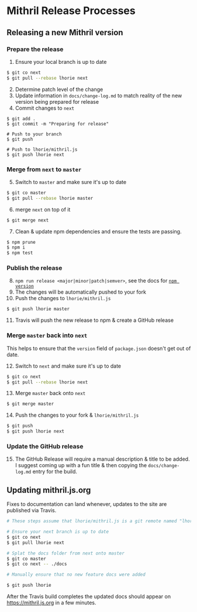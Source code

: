 # Mithril Release Processes

## Releasing a new Mithril version

### Prepare the release

1. Ensure your local branch is up to date

```bash
$ git co next
$ git pull --rebase lhorie next
```

2. Determine patch level of the change
3. Update information in `docs/change-log.md` to match reality of the new version being prepared for release
4. Commit changes to `next`

```
$ git add .
$ git commit -m "Preparing for release"

# Push to your branch
$ git push

# Push to lhorie/mithril.js
$ git push lhorie next
```

### Merge from `next` to `master`

5. Switch to `master` and make sure it's up to date

```bash
$ git co master
$ git pull --rebase lhorie master
```

6. merge `next` on top of it

```bash
$ git merge next
```

7. Clean & update npm dependencies and ensure the tests are passing.

```bash
$ npm prune
$ npm i
$ npm test
```

### Publish the release

8. `npm run release <major|minor|patch|semver>`, see the docs for [`npm version`](https://docs.npmjs.com/cli/version)
9. The changes will be automatically pushed to your fork
10. Push the changes to `lhorie/mithril.js`

```bash
$ git push lhorie master
```

11. Travis will push the new release to npm & create a GitHub release

### Merge `master` back into `next`

This helps to ensure that the `version` field of `package.json` doesn't get out of date.

12. Switch to `next` and make sure it's up to date

```bash
$ git co next
$ git pull --rebase lhorie next
```

13. Merge `master` back onto `next`

```bash
$ git merge master
```

14. Push the changes to your fork & `lhorie/mithril.js`

```bash
$ git push
$ git push lhorie next
```

### Update the GitHub release

15. The GitHub Release will require a manual description & title to be added. I suggest coming up with a fun title & then copying the `docs/change-log.md` entry for the build.

## Updating mithril.js.org

Fixes to documentation can land whenever, updates to the site are published via Travis.

```bash
# These steps assume that lhorie/mithril.js is a git remote named "lhorie"

# Ensure your next branch is up to date
$ git co next
$ git pull lhorie next

# Splat the docs folder from next onto master
$ git co master
$ git co next -- ./docs

# Manually ensure that no new feature docs were added

$ git push lhorie
```

After the Travis build completes the updated docs should appear on https://mithril.js.org in a few minutes.
